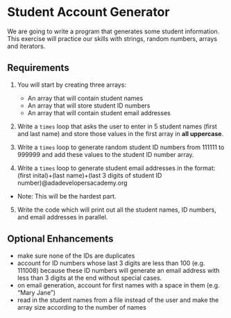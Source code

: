 # Student Account Generator

We are going to write a program that generates some student information. This exercise will practice our skills with strings, random numbers, arrays and iterators.

## Requirements

1. You will start by creating three arrays:
    - An array that will contain student names
    - An array that will store student ID numbers
    - An array that will contain student email addresses    

2. Write a `times` loop that asks the user to enter in 5 student names (first and last name) and store those values in the first array in **all uppercase**.

3. Write a `times` loop to generate random student ID numbers from 111111 to 999999 and add these values to the student ID number array.

4. Write a `times` loop to generate student email addresses in the format:
  (first inital)+(last name)+(last 3 digits of student ID number)@adadevelopersacademy.org
  - Note: This will be the hardest part.

5. Write the code which will print out all the student names, ID numbers, and email addresses in parallel.


## Optional Enhancements

- make sure none of the IDs are duplicates
- account for ID numbers whose last 3 digits are less than 100 (e.g. 111008) because these ID numbers will generate an email address with less than 3 digits at the end without special cases.
- on email generation, account for first names with a space in them (e.g. “Mary Jane”)
- read in the student names from a file instead of the user and make the array size according to the number of names
